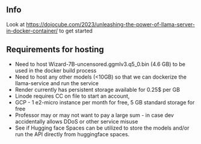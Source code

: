 ## Info

Look at https://dojocube.com/2023/unleashing-the-power-of-llama-server-in-docker-container/ to get started

## Requirements for hosting

- Need to host Wizard-7B-uncensored.ggmlv3.q5_0.bin (4.6 GB) to be used in the docker build process
- Need to host any other models (<10GB) so that we can dockerize the llama-service and run the service
- Render currently has persistent storage available for 0.25$ per GB 
- Linode requires CC on file to start an account, 
- GCP - 1 e2-micro instance per month for free, 5 GB standard storage for free 
- Professor may or may not want to pay a large sum - in case dev accidentally allows DDoS or other service misuse
- See if Hugging face Spaces can be utilized to store the models and/or run the API directly from huggingface spaces. 